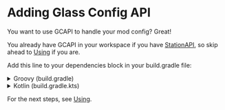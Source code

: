 # Adding Glass Config API

You want to use GCAPI to handle your mod config? Great!

You already have GCAPI in your workspace if you have [StationAPI](../../wiki/Setting-up-workspace), so skip ahead to [Using](Using.md) if you are.

Add this line to your dependencies block in your build.gradle file:

<details>
<summary>Groovy (build.gradle)</summary>

```groovy
modImplementation "net.glasslauncher.mods.GlassConfigAPI:3.0.0"
```
</details>
<details>
<summary>Kotlin (build.gradle.kts)</summary>

```kotlin
modImplementation("net.glasslauncher.mods.GlassConfigAPI:3.0.0") 
```
</details>

For the next steps, see [Using](Using.md).
